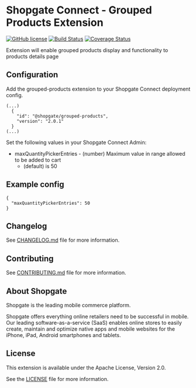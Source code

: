 # Shopgate Connect - Grouped Products Extension

[![GitHub license](http://dmlc.github.io/img/apache2.svg)](LICENSE)
[![Build Status](https://travis-ci.org/shopgate/ext-grouped-products.svg?branch=master)](https://travis-ci.org/shopgate/ext-grouped-products)
[![Coverage Status](https://coveralls.io/repos/github/shopgate/ext-grouped-products/badge.svg?branch=master)](https://coveralls.io/github/shopgate/ext-grouped-products?branch=master)

Extension will enable grouped products display and functionality to products details page

## Configuration
Add the grouped-products extension to your Shopgate Connect deployment config.

```
(...)
  {
    "id": "@shopgate/grouped-products",
    "version": "2.0.1"
  }
(...)
```

Set the following values in your Shopgate Connect Admin:
* maxQuantityPickerEntries - (number) Maximum value in range allowed to be added to cart
  * (default) is 50

## Example config
```
{
  "maxQuantityPickerEntries": 50
}
```

## Changelog

See [CHANGELOG.md](CHANGELOG.md) file for more information.

## Contributing

See [CONTRIBUTING.md](docs/CONTRIBUTING.md) file for more information.

## About Shopgate

Shopgate is the leading mobile commerce platform.

Shopgate offers everything online retailers need to be successful in mobile. Our leading
software-as-a-service (SaaS) enables online stores to easily create, maintain and optimize native
apps and mobile websites for the iPhone, iPad, Android smartphones and tablets.

## License

This extension is available under the Apache License, Version 2.0.

See the [LICENSE](./LICENSE) file for more information.
